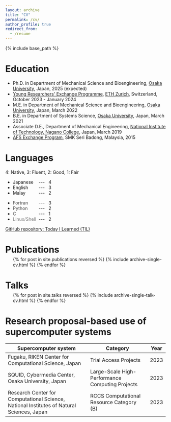 ```yaml
---
layout: archive
title: "CV"
permalink: /cv/
author_profile: true
redirect_from:
  - /resume
---
```


{% include base_path %}

Education
======
* Ph.D. in Department of Mechanical Science and Bioengineering, [Osaka University][ou], Japan, 2025 (expected)
* [Young Researchers' Exchange Programme][ethyrep], [ETH Zurich][ethz], Switzerland, October 2023 - January 2024
* M.E. in Department of Mechanical Science and Bioengineering, [Osaka University][ou], Japan, March 2022
* B.E. in Department of Systems Science, [Osaka University][ou], Japan, March 2021
* Associate D.E., Department of Mechanical Engineering, [National Institute of Technology, Nagano College][nitc], Japan, March 2019
* [AFS Exchange Program][afs], SMK Seri Badong, Malaysia, 2015
  
Languages
======

4: Native, 3: Fluent, 2: Good, 1: Fair
* <span style="color: #171717; display: inline-block; width: 5.5em; "> Japanese     </span> --- &nbsp; 4
* <span style="color: #171717; display: inline-block; width: 5.5em; "> English      </span> --- &nbsp; 3
* <span style="color: #171717; display: inline-block; width: 5.5em; "> Malay        </span> --- &nbsp; 2
<p style="margin-bottom: 0.5em; "></p>

* <span style="color: #4a4a4a; display: inline-block; width: 5.5em; "> Fortran      </span> --- &nbsp; 3
* <span style="color: #4a4a4a; display: inline-block; width: 5.5em; "> Python       </span> --- &nbsp; 2
* <span style="color: #4a4a4a; display: inline-block; width: 5.5em; "> C            </span> --- &nbsp; 1
* <span style="color: #787878; display: inline-block; width: 5.5em; "> Linux/Shell  </span> --- &nbsp; 2

<i class="fab fa-fw fa-github" aria-hidden="true"></i> <a href="https://github.com/wataiwashi/TIL/" target="_blank">GitHub repository: Today I Learned (TIL)</a>

<p style="margin-bottom: 1.5em; "></p>

Publications
======
<p style="margin-bottom: -1em; "></p>
  <ul>{% for post in site.publications reversed %}
    {% include archive-single-cv.html %}
  {% endfor %}</ul>
  
Talks
======
<p style="margin-bottom: -1em; "></p>
  <ul>{% for post in site.talks reversed %}
    {% include archive-single-talk-cv.html %}
  {% endfor %}</ul>

<p style="margin-bottom: 2em; "></p>

Research proposal-based use of supercomputer systems
======

|  Supercomputer system  |  Category  |  Year  |
| ---- | ---- | ---- |
|  Fugaku, RIKEN Center for Computational Science, Japan  |  Trial Access Projects  | 2023 |
|  SQUID, Cybermedia Center, Osaka University, Japan  |  Large-Scale High-Performance Computing Projects  | 2023 |
|  Research Center for Computational Science, National Institutes of Natural Sciences, Japan  |  RCCS Computational Resource Category (B)  | 2023 |

  
[ou]:https://www.osaka-u.ac.jp/en
[nitc]:https://www.nagano-nct.ac.jp/english/index.php
[afs]:https://afs.org/
[ethyrep]:https://leadinghouseasia.ethz.ch/funding-instruments/mobility-grants/young-researchers-exchange-programmes/young-researchers--exchange-programme---special-2023-call.html
[ethz]:https://ethz.ch/en.html
